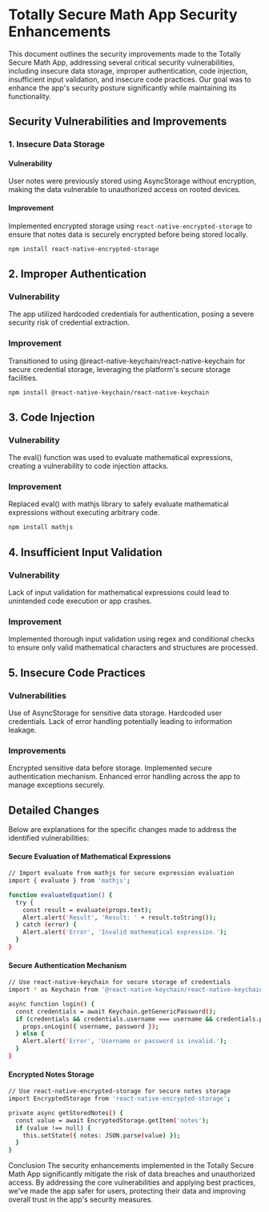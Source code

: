 # Totally Secure Math App Security Enhancements

This document outlines the security improvements made to the Totally Secure Math App, addressing several critical security vulnerabilities, including insecure data storage, improper authentication, code injection, insufficient input validation, and insecure code practices. Our goal was to enhance the app's security posture significantly while maintaining its functionality.

## Security Vulnerabilities and Improvements

### 1. Insecure Data Storage

#### Vulnerability
User notes were previously stored using AsyncStorage without encryption, making the data vulnerable to unauthorized access on rooted devices.

#### Improvement
Implemented encrypted storage using `react-native-encrypted-storage` to ensure that notes data is securely encrypted before being stored locally.

```bash
npm install react-native-encrypted-storage
```

## 2. Improper Authentication

### Vulnerability
The app utilized hardcoded credentials for authentication, posing a severe security risk of credential extraction.

### Improvement
Transitioned to using @react-native-keychain/react-native-keychain for secure credential storage, leveraging the platform's secure storage facilities.

```bash
npm install @react-native-keychain/react-native-keychain
```

## 3. Code Injection

### Vulnerability
The eval() function was used to evaluate mathematical expressions, creating a vulnerability to code injection attacks.

### Improvement
Replaced eval() with mathjs library to safely evaluate mathematical expressions without executing arbitrary code.

```bash
npm install mathjs
```

## 4. Insufficient Input Validation

### Vulnerability
Lack of input validation for mathematical expressions could lead to unintended code execution or app crashes.

### Improvement
Implemented thorough input validation using regex and conditional checks to ensure only valid mathematical characters and structures are processed.

## 5. Insecure Code Practices

### Vulnerabilities
Use of AsyncStorage for sensitive data storage.
Hardcoded user credentials.
Lack of error handling potentially leading to information leakage.

### Improvements
Encrypted sensitive data before storage.
Implemented secure authentication mechanism.
Enhanced error handling across the app to manage exceptions securely.


## Detailed Changes
Below are explanations for the specific changes made to address the identified vulnerabilities:


#### Secure Evaluation of Mathematical Expressions
```bash
// Import evaluate from mathjs for secure expression evaluation
import { evaluate } from 'mathjs';

function evaluateEquation() {
  try {
    const result = evaluate(props.text);
    Alert.alert('Result', 'Result: ' + result.toString());
  } catch (error) {
    Alert.alert('Error', 'Invalid mathematical expression.');
  }
}
```
#### Secure Authentication Mechanism
```bash
// Use react-native-keychain for secure storage of credentials
import * as Keychain from '@react-native-keychain/react-native-keychain';

async function login() {
  const credentials = await Keychain.getGenericPassword();
  if (credentials && credentials.username === username && credentials.password === password) {
    props.onLogin({ username, password });
  } else {
    Alert.alert('Error', 'Username or password is invalid.');
  }
}
```
#### Encrypted Notes Storage
```bash
// Use react-native-encrypted-storage for secure notes storage
import EncryptedStorage from 'react-native-encrypted-storage';

private async getStoredNotes() {
  const value = await EncryptedStorage.getItem('notes');
  if (value !== null) {
    this.setState({ notes: JSON.parse(value) });
  }
}
```

Conclusion
The security enhancements implemented in the Totally Secure Math App significantly mitigate the risk of data breaches and unauthorized access. By addressing the core vulnerabilities and applying best practices, we've made the app safer for users, protecting their data and improving overall trust in the app's security measures.

